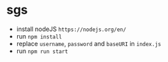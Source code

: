 # sgs

- install nodeJS `https://nodejs.org/en/`
- run `npm install`
- replace `username`, `password` and `baseURI` in `index.js`
- run `npm run start`
